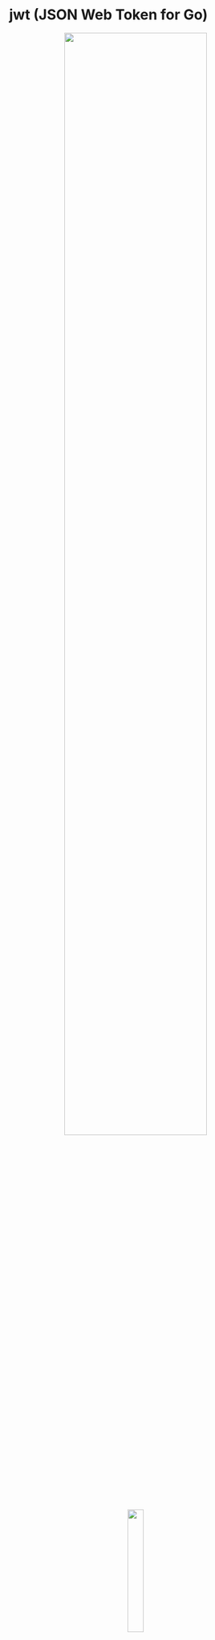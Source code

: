 # jwt (JSON Web Token for Go)

<p align="center">
  <img src="encoded_jwt.png" width="75%" height="75%">
</p>

<p align="center">
  <img src="gopher_head.png" width="25%" height="25%">
</p>

<p align="center">
  <a target="_blank" href="https://travis-ci.org/gbrlsnchs/jwt"><img alt="Build Status" src="https://travis-ci.org/gbrlsnchs/jwt.svg?branch=master"></a>
  <a target="_blank" href="https://goreportcard.com/report/github.com/gbrlsnchs/jwt"><img alt="Go Report Card" src="https://goreportcard.com/badge/github.com/gbrlsnchs/jwt"></a>
  <a target="_blank" href="https://sourcegraph.com/github.com/gbrlsnchs/jwt?badge"><img alt="Sourcegraph" src="https://sourcegraph.com/github.com/gbrlsnchs/jwt/-/badge.svg"></a>
  <a target="_blank" href="https://godoc.org/github.com/gbrlsnchs/jwt"><img alt="GoDoc" src="https://godoc.org/github.com/gbrlsnchs/jwt?status.svg"></a>
  <a target="_blank" href="https://golang.org/doc/go1.11"><img alt="Minimal Version" src="https://img.shields.io/badge/compatible%20with-go1.11%2B-5272b4.svg"></a>
  <a target="_blank" href="https://gitter.im/gbrlsnchs/jwt?utm_source=badge&utm_medium=badge&utm_campaign=pr-badge&utm_content=badge"><img alt="Join the chat at https://gitter.im/gbrlsnchs/jwt" src="https://badges.gitter.im/gbrlsnchs/jwt.svg"></a>
</p>

<p align="center">
  <a target="_blank" href="https://jwt.io"><img alt="JWT compatible" src="https://jwt.io/img/badge.svg"></a>
</p>

## Important
Branch `master` is unstable, **always** use tagged versions. That way it is possible to differentiate pre-release tags from production ones.
In other words, API changes all the time in `master`. It's a place for public experiment. Thus, make use of the latest stable version via Go modules.

## About
This package is a JWT signer, verifier and validator for [Go](https://golang.org) (or Golang).

Although there are many JWT packages out there for Go, many lack support for some signing, verifying or validation methods and, when they don't, they're overcomplicated. This package tries to mimic the ease of use from [Node JWT library](https://github.com/auth0/node-jsonwebtoken)'s API while following the [Effective Go](https://golang.org/doc/effective_go.html) guidelines.

Support for [JWE](https://tools.ietf.org/html/rfc7516) isn't provided. Instead, [JWS](https://tools.ietf.org/html/rfc7515) is used, narrowed down to the [JWT specification](https://tools.ietf.org/html/rfc7519).

### Supported signing methods
|         | SHA-256            | SHA-384            | SHA-512            |
|:-------:|:------------------:|:------------------:|:------------------:|
| HMAC    | :heavy_check_mark: | :heavy_check_mark: | :heavy_check_mark: |
| RSA     | :heavy_check_mark: | :heavy_check_mark: | :heavy_check_mark: |
| RSA-PSS | :heavy_check_mark: | :heavy_check_mark: | :heavy_check_mark: |
| ECDSA   | :heavy_check_mark: | :heavy_check_mark: | :heavy_check_mark: |
| EdDSA   | :heavy_minus_sign: | :heavy_minus_sign: | :heavy_check_mark: |

## Usage
Full documentation [here](https://godoc.org/github.com/gbrlsnchs/jwt).

### Installing
`GO111MODULE=on go get -u github.com/gbrlsnchs/jwt/v3`

### Importing
```go
import (
	// ...

	"github.com/gbrlsnchs/jwt/v3"
)
```

### Signing a simple JWT
```go
now := time.Now()
hs256 := jwt.NewHS256([]byte("secret"))
hd := jwt.Header{KeyID: "kid"}
pl := jwt.Payload{
	Issuer:         "gbrlsnchs",
	Subject:        "someone",
	Audience:       jwt.Audience{"https://golang.org", "https://jwt.io"},
	ExpirationTime: now.Add(24 * 30 * 12 * time.Hour).Unix(),
	NotBefore:      now.Add(30 * time.Minute).Unix(),
	IssuedAt:       now.Unix(),
	JWTID:          "foobar",
}
token, err := jwt.Sign(hs256, hd, pl)
if err != nil {
	// Handle error.
}
log.Printf("token = %s", token)
```

### Signing a JWT with public claims
#### First, create a custom type and embed a `Payload` in it
```go
type CustomPayload struct {
	jwt.Payload
	IsLoggedIn  bool   `json:"isLoggedIn"`
	CustomField string `json:"customField,omitempty"`
}
```

#### Now initialize, marshal and sign it
```go
now := time.Now()
hs256 := jwt.NewHS256([]byte("secret"))
hd := jwt.Header{KeyID: "kid"}
pl := CustomPayload{
	Payload: jwt.Payload{
		Issuer:         "gbrlsnchs",
		Subject:        "someone",
		Audience:       jwt.Audience{"https://golang.org", "https://jwt.io"},
		ExpirationTime: now.Add(24 * 30 * 12 * time.Hour).Unix(),
		NotBefore:      now.Add(30 * time.Minute).Unix(),
		IssuedAt:       now.Unix(),
		JWTID:          "foobar",
	},
	IsLoggedIn:  true,
	CustomField: "myCustomField",
}
token, err := jwt.Sign(hs256, hd, pl)
if err != nil {
	// Handle error.
}
log.Printf("token = %s", token)
```

### Verifying and validating a JWT
```go
now := time.Now()
hs256 := jwt.NewHS256([]byte("secret"))
token := []byte("eyJhbGciOiJIUzI1NiIsInR5cCI6IkpXVCJ9." +
	"eyJzdWIiOiIxMjM0NTY3ODkwIiwibmFtZSI6IkpvaG4gRG9lIiwiaWF0IjoxNTE2MjM5MDIyfQ." +
	"lZ1zDoGNAv3u-OclJtnoQKejE8_viHlMtGlAxE8AE0Q")

raw, err := jwt.Verify(hs256, token) 
if err != nil {
	// Handle error.
}
var (
	hd = raw.Header()
	pl CustomPayload
)
if err = raw.Decode(&pl); err != nil {
	// Handle error.
}
fmt.Println(hd.Algorithm)
fmt.Println(hd.KeyID)

iatValidator := jwt.IssuedAtValidator(now)
expValidator := jwt.ExpirationTimeValidator(now, true)
audValidator := jwt.AudienceValidator(jwt.Audience{
	"https://golang.org",
	"https://jwt.io",
	"https://google.com",
	"https://reddit.com",
})
if err := pl.Validate(iatValidator, expValidator, audValidator); err != nil {
	switch err {
	case jwt.ErrIatValidation:
		// handle "iat" validation error
	case jwt.ErrExpValidation:
		// handle "exp" validation error
	case jwt.ErrAudValidation:
		// handle "aud" validation error
	}
}
```

## Contributing
### How to help
- For bugs and opinions, please [open an issue](https://github.com/gbrlsnchs/jwt/issues/new)
- For pushing changes, please [open a pull request](https://github.com/gbrlsnchs/jwt/compare)
